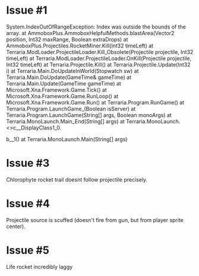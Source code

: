 # Issue #1

System.IndexOutOfRangeException: Index was outside the bounds of the array.
   at AmmoboxPlus.AmmoboxHelpfulMethods.blastArea(Vector2 position, Int32 maxRange, Boolean extraDrops)
   at AmmoboxPlus.Projectiles.RocketMiner.Kill(Int32 timeLeft)
   at Terraria.ModLoader.ProjectileLoader.Kill_Obsolete(Projectile projectile, Int32 timeLeft)
   at Terraria.ModLoader.ProjectileLoader.OnKill(Projectile projectile, Int32 timeLeft)
   at Terraria.Projectile.Kill()
   at Terraria.Projectile.Update(Int32 i)
   at Terraria.Main.DoUpdateInWorld(Stopwatch sw)
   at Terraria.Main.DoUpdate(GameTime& gameTime)
   at Terraria.Main.Update(GameTime gameTime)
   at Microsoft.Xna.Framework.Game.Tick()
   at Microsoft.Xna.Framework.Game.RunLoop()
   at Microsoft.Xna.Framework.Game.Run()
   at Terraria.Program.RunGame()
   at Terraria.Program.LaunchGame_(Boolean isServer)
   at Terraria.Program.LaunchGame(String[] args, Boolean monoArgs)
   at Terraria.MonoLaunch.Main_End(String[] args)
   at Terraria.MonoLaunch.<>c__DisplayClass1_0.<Main>b__1()
   at Terraria.MonoLaunch.Main(String[] args)

# Issue #3

Chlorophyte rocket trail doesnt follow projectile precisely.

# Issue #4

Projectile source is scuffed (doesn't fire from gun, but from player sprite center).

# Issue #5

Life rocket incredibly laggy
